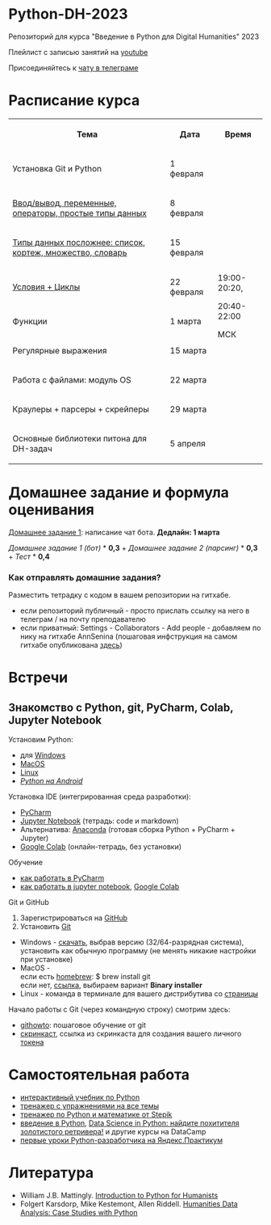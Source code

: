 # Python-DH-2023
Репозиторий для курса "Введение в Python для Digital Humanities" 2023

Плейлист с записью занятий на [youtube](https://youtube.com/playlist?list=PLWKPhCKW0I5JBTFFIr-9jTMqmxLpeQYIs)

Присоединяйтесь к [чату в телеграме](https://t.me/+ADivjRmvvVc4ZTMy)

# Расписание курса
<table><tr><th><p>Тема</p>
</th><th><p>Дата</p>
</th><th><p>Время</p>
</th>
</tr><tr><td><p>Установка Git и Python</p>
</td><td><p>1 февраля</p>
</td><td rowspan="9"><br><p>19:00-20:20, 

20:40-22:00</p><p>МСК</p><br></td>
</tr><tr><td><p><a href="https://github.com/AnnSenina/Python_DH_2023/blob/main/notebooks/Python_2_Intro.ipynb">Ввод/вывод, переменные, операторы, простые типы данных</a></p>
</td><td><p>8 февраля</p>
</td>
</tr><tr><td><p><a href="https://github.com/AnnSenina/Python_DH_2023/blob/main/notebooks/Python_3_list%2C_tuple%2C_set%2C_dict.ipynb">Типы данных посложнее: список, кортеж, множество, словарь</a></p>
</td><td><p>15 февраля</p>
</td>
</tr><tr><td><p><a href="https://github.com/AnnSenina/Python_DH_2023/blob/main/notebooks/Python_4_if%2C_while%2C_for%20%D1%81%20%D0%B4%D0%BE%D0%BF%D0%BE%D0%BB%D0%BD%D0%B5%D0%BD%D0%B8%D1%8F%D0%BC%D0%B8.ipynb">Условия + Циклы</a></p>
</td><td><p>22 февраля</p>
</td>
</tr><tr><td><p>Функции</p>
</td><td><p>1 марта</p>
</td>
</tr><tr><td><p>Регулярные выражения</p>
</td><td><p>15 марта</p>
</td>
</tr><tr><td><p>Работа с файлами: модуль OS</p>
</td><td><p>22 марта</p>
</td>
</tr><tr><td><p>Краулеры + парсеры + скрейперы</p>
</td><td><p>29 марта</p>
</td>
</tr><tr><td><p>Основные библиотеки питона для DH-задач</p>
</td><td><p>5 апреля</p>
</td>
</tr>
</table>

# Домашнее задание и формула оценивания

[Домашнее задание 1](https://github.com/AnnSenina/Python_DH_2023/tree/main/Homeworks): написание чат бота. **Дедлайн: 1 марта**

*Домашнее задание 1 (бот)*  *  **0,3**  +  *Домашнее задание 2 (парсинг)*  *  **0,3**  +  *Тест*  *  **0,4**

### Как отправлять домашние задания?
Разместить тетрадку с кодом в вашем репозитории на гитхабе. 
* если репозиторий публичный - просто прислать ссылку на него в телеграм / на почту преподавателю
* если приватный: Settings - Collaborators - Add people - добавляем по нику на гитхабе AnnSenina (пошаговая инфструкция на самом гитхабе опубликована [здесь](https://docs.github.com/en/account-and-profile/setting-up-and-managing-your-personal-account-on-github/managing-access-to-your-personal-repositories/inviting-collaborators-to-a-personal-repository))

# Встречи

## Знакомство с Python, git, PyCharm, Colab, Jupyter Notebook
Установим Python:

- для [Windows](https://www.python.org/downloads/windows/)
- [MacOS](https://www.python.org/downloads/macos/)
- [Linux](https://www.python.org/downloads/source/)
- *[Python на Android](https://pythonru.com/baza-znanij/python-na-android)*

Установка IDE (интегрированная среда разработки):
- [PyCharm](www.jetbrains.com/pycharm/download/)
- [Jupyter Notebook](https://jupyter.org/install) (тетрадь: code и markdown)
- Альтернатива: [Anaconda](https://www.anaconda.com/products/distribution) (готовая сборка Python + PyCharm + Jupyter)
- [Google Colab](https://colab.research.google.com) (онлайн-тетрадь, без установки)

Обучение
- [как работать в PyCharm](https://py-charm.blogspot.com/2017/09/blog-post.html)
- [как работать в jupyter notebook](https://devpractice.ru/python-lesson-6-work-in-jupyter-notebook/), [Google Colab](https://towardsdatascience.com/getting-started-with-google-colab-f2fff97f594c)

Git и GitHub
1. Зарегистрироваться на [GitHub](https://github.com)
2. Установить [Git](https://git-scm.com/downloads)

- Windows - [скачать](https://git-scm.com/download/win), выбрав версию (32/64-разрядная система), установить как обычную программу (не менять никакие настройки при установке)  
- MacOS -  
если есть [homebrew](https://brew.sh): $ brew install git  
если нет, [ссылка](https://git-scm.com/download/mac), выбираем вариант **Binary installer**  
- Linux - команда в терминале для вашего дистрибутива со [страницы](https://git-scm.com/download/linux)  

Начало работы с Git (через командную строку) смотрим здесь:
- [githowto](https://githowto.com/ru): пошаговое обучение от git
- [скринкаст](https://youtu.be/piq5dSX7hL0), ссылка из скринкаста для создания вашего личного [токена](https://github.com/settings/tokens/new)

# Самостоятельная работа
- [интерактивный учебник по Python](https://snakify.org/ru)
- [тренажер с упражнениями на все темы](https://www.w3resource.com/python-exercises/)
- [тренажер по Python и математике от Stepik](https://stepik.org/course/3356/promo#toc)
- [введение в Python](https://app.datacamp.com/learn/courses/intro-to-python-for-data-science), [Data Science in Python: найдите похитителя золотистого ретривера!](https://app.datacamp.com/learn/courses/introduction-to-data-science-in-python) и другие курсы на DataCamp
- [первые уроки Python-разработчика на Яндекс.Практикум](https://practicum.yandex.ru/profile/backend-developer/)

# Литература
- William J.B. Mattingly. [Introduction to Python for Humanists](http://python-textbook.pythonhumanities.com/intro.html)
- Folgert Karsdorp, Mike Kestemont, Allen Riddell. [Humanities Data Analysis: Case Studies with Python](https://www.humanitiesdataanalysis.org/index.html)
